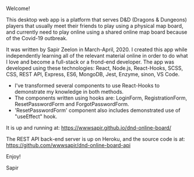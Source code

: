 Welcome!

This desktop web app is a platform that serves D&D (Dragons & Dungeons) players that usually meet their friends to play using a physical map board, and currently need to play online using a shared online map board because of the Covid-19 outbreak.

It was written by Sapir Zeelon in March-April, 2020.
I created this app while independently learning all of the relevant material online in order to do what I love and become a full-stack or a frond-end developer.
The app was developed using these technologies:
React, Node.js, React-Hooks, SCSS, CSS, REST API, Express, ES6, MongoDB, Jest, Enzyme, sinon, VS Code.

- I've transformed several components to use React-Hooks to demonstrate my knowledge in both methods.
- The components written using hooks are: LoginForm, RegistrationForm, ResetPasswordForm and ForgotPasswordForm.
- 'ResetPasswordForm' component also includes demonstrated use of "useEffect" hook.

It is up and running at:
https://wwwsapir.github.io/dnd-online-board/

The REST API back-end server is up on Heroku, and the source code is at:
https://github.com/wwwsapir/dnd-online-board-api

Enjoy!

Sapir
